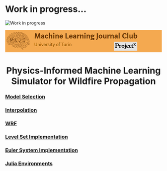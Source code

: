 # Work in progress...

 <img src="https://www.provincia.vicenza.it/immagini/work_in_porgress_.jpg/image" alt="Work in progress" width="200" height="200"> 
 


![Logo](/Support_Materials/Assets/Logo_MLJC.png)

<h1 align="center">
  Physics-Informed Machine Learning Simulator for Wildfire Propagation
</h1>

### [Model Selection](/Model_Selection/README.md)

### [Interpolation](/Interpolation/readme.md)

### [WRF]()

### [Level Set Implementation](/Level_Set_Implementation/readme.md)

### [Euler System Implementation]()

### [Julia Environments](/Julia_Environments/readme.md)






